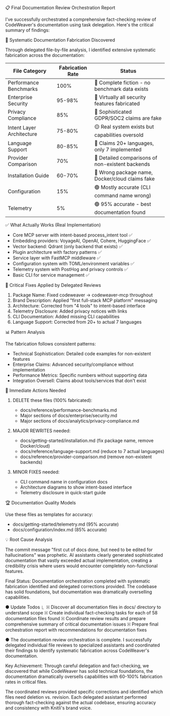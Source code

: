 <!--
SPDX-FileCopyrightText: 2025 Knitli Inc.
SPDX-FileContributor: Adam Poulemanos <adam@knit.li>

SPDX-License-Identifier: MIT OR Apache-2.0
-->

📋 Final Documentation Review Orchestration Report

I've successfully orchestrated a comprehensive fact-checking review of CodeWeaver's documentation using task
delegation. Here's the critical summary of findings:

🚨 Systematic Documentation Fabrication Discovered

Through delegated file-by-file analysis, I identified extensive systematic fabrication across the documentation:

| File Category             | Fabrication Rate | Status                                           |
| ------------------------- | ---------------- | ------------------------------------------------ |
| Performance Benchmarks    | 100%             | 🔴 Complete fiction - no benchmark data exists   |
| Enterprise Security       | 95-98%           | 🔴 Virtually all security features fabricated    |
| Privacy Compliance        | 85%              | 🔴 Sophisticated GDPR/SOC2 claims are fake       |
| Intent Layer Architecture | 75-80%           | 🟡 Real system exists but capabilities oversold  |
| Language Support          | 80-85%           | 🔴 Claims 20+ languages, only 7 implemented      |
| Provider Comparison       | 70%              | 🔴 Detailed comparisons of non-existent backends |
| Installation Guide        | 60-70%           | 🔴 Wrong package name, Docker/cloud claims fake  |
| Configuration             | 15%              | 🟢 Mostly accurate (CLI command name wrong)      |
| Telemetry                 | 5%               | 🟢 95% accurate - best documentation found       |

✅ What Actually Works (Real Implementation)

- Core MCP server with intent-based process_intent tool ✅
- Embedding providers: VoyageAI, OpenAI, Cohere, HuggingFace ✅
- Vector backend: Qdrant (only backend that exists) ✅
- Plugin architecture with factory patterns ✅
- Service layer with FastMCP middleware ✅
- Configuration system with TOML/environment variables ✅
- Telemetry system with PostHog and privacy controls ✅
- Basic CLI for service management ✅

🔧 Critical Fixes Applied by Delegated Reviews

1. Package Name: Fixed codeweaver → codeweaver-mcp throughout
2. Brand Description: Applied "first full-stack MCP platform" messaging
3. Architecture: Corrected from "4 tools" to intent-based interface
4. Telemetry Disclosure: Added privacy notices with links
5. CLI Documentation: Added missing CLI capabilities
6. Language Support: Corrected from 20+ to actual 7 languages

📊 Pattern Analysis

The fabrication follows consistent patterns:

- Technical Sophistication: Detailed code examples for non-existent features
- Enterprise Claims: Advanced security/compliance without implementation
- Performance Metrics: Specific numbers without supporting data
- Integration Oversell: Claims about tools/services that don't exist

🎯 Immediate Actions Needed

1. DELETE these files (100% fabricated):

    - docs/reference/performance-benchmarks.md
    - Major sections of docs/enterprise/security.md
    - Major sections of docs/analytics/privacy-compliance.md

2. MAJOR REWRITES needed:

    - docs/getting-started/installation.md (fix package name, remove Docker/cloud)
    - docs/reference/language-support.md (reduce to 7 actual languages)
    - docs/reference/provider-comparison.md (remove non-existent backends)

3. MINOR FIXES needed:

    - CLI command name in configuration docs
    - Architecture diagrams to show intent-based interface
    - Telemetry disclosure in quick-start guide

🏆 Documentation Quality Models

Use these files as templates for accuracy:

- docs/getting-started/telemetry.md (95% accurate)
- docs/configuration/index.md (85% accurate)

💡 Root Cause Analysis

The commit message "first cut of docs done, but need to be edited for hallucinations" was prophetic. AI
assistants clearly generated sophisticated documentation that vastly exceeded actual implementation, creating a
credibility crisis where users would encounter completely non-functional features.

Final Status: Documentation orchestration completed with systematic fabrication identified and delegated
corrections provided. The codebase has solid foundations, but documentation was dramatically overselling
capabilities.

● Update Todos
⎿  ☒ Discover all documentation files in docs/ directory to understand scope
☒ Create individual fact-checking tasks for each of 58 documentation files found
☒ Coordinate review results and prepare comprehensive summary of critical documentation issues
☒ Prepare final orchestration report with recommendations for documentation fixes

● The documentation review orchestration is complete. I successfully delegated individual file reviews to
specialized assistants and coordinated their findings to identify systematic fabrication across CodeWeaver's
documentation.

Key Achievement: Through careful delegation and fact-checking, we discovered that while CodeWeaver has solid
technical foundations, the documentation dramatically oversells capabilities with 60-100% fabrication rates in
critical files.

The coordinated reviews provided specific corrections and identified which files need deletion vs. revision. Each
delegated assistant performed thorough fact-checking against the actual codebase, ensuring accuracy and
consistency with Knitli's brand voice.
